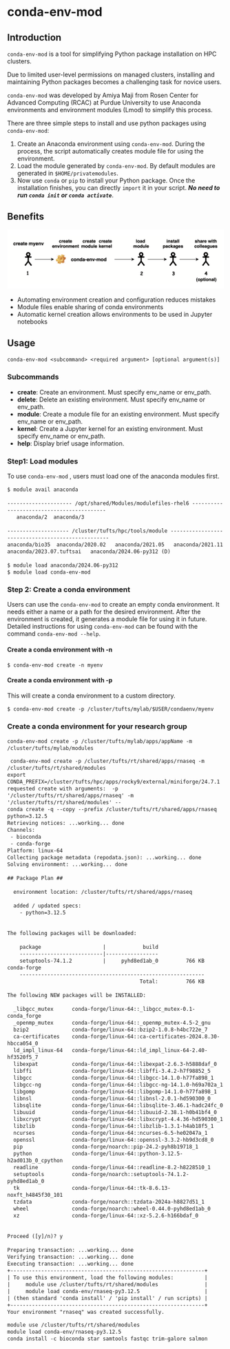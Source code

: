 # conda-env-mod

## Introduction
`conda-env-mod` is a tool for simplifying Python package installation on HPC clusters. 

Due to limited user-level permissions on managed clusters, installing and maintaining Python packages becomes a challenging task for novice users. 

`conda-env-mod` was developed by Amiya Maji from Rosen Center for Advanced Computing (RCAC) at Purdue University to use Anaconda environments and environment modules (Lmod) to simplify this process. 

There are three simple steps to install and use python packages using `conda-env-mod`:
1. Create an Anaconda environment using `conda-env-mod`. During the process, the script automatically creates module file for using the environment.
2. Load the module generated by `conda-env-mod`. By default modules are generated in `$HOME/privatemodules`. 
3. Now use `conda` or `pip` to install your Python package. Once the installation finishes, you can directly `import` it in your script.  ***No need to run `conda init` or `conda activate`***.

## Benefits
![conda-env-mod-workflow](images/conda-env-mod-workflow.png)

- Automating environment creation and configuration reduces mistakes
- Module files enable sharing of conda environments
- Automatic kernel creation allows environments to be used in Jupyter notebooks

## Usage
```
conda-env-mod <subcommand> <required argument> [optional argument(s)]
```

### Subcommands
- **create**: Create an environment.  Must specify env_name or env_path.
- **delete**: Delete an existing environment.  Must specify env_name or env_path.
- **module**: Create a module file for an existing environment.  Must specify env_name or env_path.
- **kernel**: Create a Jupyter kernel for an existing environment.  Must specify env_name or env_path.
- **help**:   Display brief usage information.

### Step1: Load modules

To use `conda-env-mod` , users must load one of the anaconda modules first.


```
$ module avail anaconda

--------------------- /opt/shared/Modules/modulefiles-rhel6 ------------------------------------------
   anaconda/2  anaconda/3

-------------------- /cluster/tufts/hpc/tools/module --------------------------------------------------
anaconda/bio35  anaconda/2020.02   anaconda/2021.05   anaconda/2021.11   anaconda/2023.07.tuftsai   anaconda/2024.06-py312 (D)

$ module load anaconda/2024.06-py312
$ module load conda-env-mod
```

### Step 2: Create a conda environment

Users can use the `conda-env-mod`  to create an empty conda environment. It needs either a name or a path for the desired environment. After the environment is created, it generates a module file for using it in future. Detailed instructions for using `conda-env-mod` can be found with the command `conda-env-mod --help`.



#### Create a conda environment with -n

```shell-session
$ conda-env-mod create -n myenv
```



#### Create a conda environment with -p

This will create a conda environment to a custom directory. 

```shell-session
$ conda-env-mod create -p /cluster/tufts/mylab/$USER/condaenv/myenv
```

### Create a conda environment for your research group
```
conda-env-mod create -p /cluster/tufts/mylab/apps/appName -m /cluster/tufts/mylab/modules
```

```
 conda-env-mod create -p /cluster/tufts/rt/shared/apps/rnaseq -m /cluster/tufts/rt/shared/modules
export CONDA_PREFIX=/cluster/tufts/hpc/apps/rocky9/external/miniforge/24.7.1
requested create with arguments:  -p '/cluster/tufts/rt/shared/apps/rnaseq' -m '/cluster/tufts/rt/shared/modules' --
conda create -q --copy --prefix /cluster/tufts/rt/shared/apps/rnaseq python=3.12.5
Retrieving notices: ...working... done
Channels:
 - bioconda
 - conda-forge
Platform: linux-64
Collecting package metadata (repodata.json): ...working... done
Solving environment: ...working... done

## Package Plan ##

  environment location: /cluster/tufts/rt/shared/apps/rnaseq

  added / updated specs:
    - python=3.12.5


The following packages will be downloaded:

    package                    |            build
    ---------------------------|-----------------
    setuptools-74.1.2          |     pyhd8ed1ab_0         766 KB  conda-forge
    ------------------------------------------------------------
                                           Total:         766 KB

The following NEW packages will be INSTALLED:

  _libgcc_mutex      conda-forge/linux-64::_libgcc_mutex-0.1-conda_forge 
  _openmp_mutex      conda-forge/linux-64::_openmp_mutex-4.5-2_gnu 
  bzip2              conda-forge/linux-64::bzip2-1.0.8-h4bc722e_7 
  ca-certificates    conda-forge/linux-64::ca-certificates-2024.8.30-hbcca054_0 
  ld_impl_linux-64   conda-forge/linux-64::ld_impl_linux-64-2.40-hf3520f5_7 
  libexpat           conda-forge/linux-64::libexpat-2.6.3-h5888daf_0 
  libffi             conda-forge/linux-64::libffi-3.4.2-h7f98852_5 
  libgcc             conda-forge/linux-64::libgcc-14.1.0-h77fa898_1 
  libgcc-ng          conda-forge/linux-64::libgcc-ng-14.1.0-h69a702a_1 
  libgomp            conda-forge/linux-64::libgomp-14.1.0-h77fa898_1 
  libnsl             conda-forge/linux-64::libnsl-2.0.1-hd590300_0 
  libsqlite          conda-forge/linux-64::libsqlite-3.46.1-hadc24fc_0 
  libuuid            conda-forge/linux-64::libuuid-2.38.1-h0b41bf4_0 
  libxcrypt          conda-forge/linux-64::libxcrypt-4.4.36-hd590300_1 
  libzlib            conda-forge/linux-64::libzlib-1.3.1-h4ab18f5_1 
  ncurses            conda-forge/linux-64::ncurses-6.5-he02047a_1 
  openssl            conda-forge/linux-64::openssl-3.3.2-hb9d3cd8_0 
  pip                conda-forge/noarch::pip-24.2-pyh8b19718_1 
  python             conda-forge/linux-64::python-3.12.5-h2ad013b_0_cpython 
  readline           conda-forge/linux-64::readline-8.2-h8228510_1 
  setuptools         conda-forge/noarch::setuptools-74.1.2-pyhd8ed1ab_0 
  tk                 conda-forge/linux-64::tk-8.6.13-noxft_h4845f30_101 
  tzdata             conda-forge/noarch::tzdata-2024a-h8827d51_1 
  wheel              conda-forge/noarch::wheel-0.44.0-pyhd8ed1ab_0 
  xz                 conda-forge/linux-64::xz-5.2.6-h166bdaf_0 


Proceed ([y]/n)? y

Preparing transaction: ...working... done
Verifying transaction: ...working... done
Executing transaction: ...working... done
+---------------------------------------------------------------+
| To use this environment, load the following modules:          |
|     module use /cluster/tufts/rt/shared/modules               |
|     module load conda-env/rnaseq-py3.12.5                     |
| (then standard 'conda install' / 'pip install' / run scripts) |
+---------------------------------------------------------------+
Your environment "rnaseq" was created successfully.

```

```
module use /cluster/tufts/rt/shared/modules
module load conda-env/rnaseq-py3.12.5 
conda install -c bioconda star samtools fastqc trim-galore salmon 
```